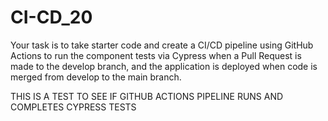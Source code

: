 # CI-CD_20
Your task is to take starter code and create a CI/CD pipeline using GitHub Actions to run the component tests via Cypress when a Pull Request is made to the develop branch, and the application is deployed when code is merged from develop to the main branch.

THIS IS A TEST TO SEE IF GITHUB ACTIONS PIPELINE RUNS AND COMPLETES CYPRESS TESTS